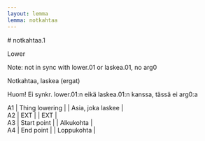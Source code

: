 ```yaml
---
layout: lemma
lemma: notkahtaa
---
```


<div class="sense">
# <span class="sensename">notkahtaa.1</span>

<span class="description">Lower</span>

Note: not in sync with lower.01 or laskea.01, no arg0

<span class="description">Notkahtaa, laskea (ergat)</span>

Huom! Ei synkr. lower.01:n eikä laskea.01:n kanssa, tässä ei arg0:a

A1 | Thing lowering |   | Asia, joka laskee |  
A2 | EXT |   | EXT |  
A3 | Start point |   | Alkukohta |  
A4 | End point |   | Loppukohta |  

</div>

